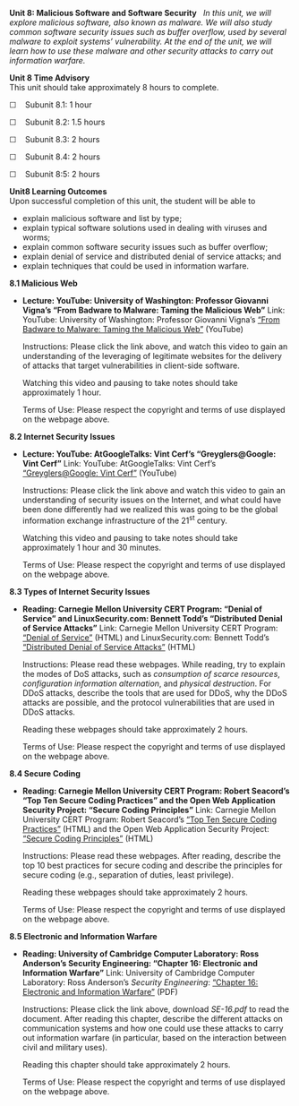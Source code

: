 **Unit 8: Malicious Software and Software Security** <span
id="8"></span> 
*In this unit, we will explore malicious software, also known as
malware. We will also study common software security issues such as
buffer overflow, used by several malware to exploit systems’
vulnerability. At the end of the unit, we will learn how to use these
malware and other security attacks to carry out information warfare.*

**Unit 8 Time Advisory**  
This unit should take approximately 8 hours to complete.  
  
 ☐    Subunit 8.1: 1 hour  
  
 ☐    Subunit 8.2: 1.5 hours  
  
 ☐    Subunit 8.3: 2 hours  
  
 ☐    Subunit 8.4: 2 hours  
  
 ☐    Subunit 8:5: 2 hours

**Unit8 Learning Outcomes**  
Upon successful completion of this unit, the student will be able to  
-   explain malicious software and list by type;
-   explain typical software solutions used in dealing with viruses and
    worms;
-   explain common software security issues such as buffer overflow;
-   explain denial of service and distributed denial of service attacks;
    and
-   explain techniques that could be used in information warfare. 

**8.1 Malicious Web** <span id="8.1"></span> 
-   **Lecture: YouTube: University of Washington: Professor Giovanni
    Vigna’s “From Badware to Malware: Taming the Malicious Web”**
    Link: YouTube: University of Washington: Professor Giovanni Vigna’s
    [“From Badware to Malware: Taming the Malicious
    Web”](http://www.youtube.com/watch?v=tw3i3W7d2Cg) (YouTube)  
      
     Instructions: Please click the link above, and watch this video to
    gain an understanding of the leveraging of legitimate websites for
    the delivery of attacks that target vulnerabilities in client-side
    software.  
      
     Watching this video and pausing to take notes should take
    approximately 1 hour.  
      
     Terms of Use: Please respect the copyright and terms of use
    displayed on the webpage above.

**8.2 Internet Security Issues** <span id="8.2"></span> 
-   **Lecture: YouTube: AtGoogleTalks: Vint Cerf’s “Greyglers@Google:
    Vint Cerf”**
    Link: YouTube: AtGoogleTalks: Vint Cerf’s [“Greyglers@Google: Vint
    Cerf”](http://www.youtube.com/watch?v=t9M0RPNr9qg) (YouTube)  
      
     Instructions: Please click the link above and watch this video to
    gain an understanding of security issues on the Internet, and what
    could have been done differently had we realized this was going to
    be the global information exchange infrastructure of the
    21<sup>st</sup> century.  
      
     Watching this video and pausing to take notes should take
    approximately 1 hour and 30 minutes.  
      
     Terms of Use: Please respect the copyright and terms of use
    displayed on the webpage above.

**8.3 Types of Internet Security Issues** <span id="8.3"></span> 
-   **Reading: Carnegie Mellon University CERT Program: “Denial of
    Service” and LinuxSecurity.com: Bennett Todd’s “Distributed Denial
    of Service Attacks”**
    Link: Carnegie Mellon University CERT Program: [“Denial of
    Service”](http://www.cert.org/tech_tips/denial_of_service.html)
    (HTML) and LinuxSecurity.com: Bennett Todd’s [“Distributed Denial of
    Service
    Attacks”](http://www.linuxsecurity.com/resource_files/intrusion_detection/ddos-whitepaper.html)
    (HTML)  
      
     Instructions: Please read these webpages. While reading, try to
    explain the modes of DoS attacks, such as *consumption of scarce
    resources*, *configuration information alternation*, and *physical
    destruction*. For DDoS attacks, describe the tools that are used for
    DDoS, why the DDoS attacks are possible, and the protocol
    vulnerabilities that are used in DDoS attacks.  
      
     Reading these webpages should take approximately 2 hours.  
      
     Terms of Use: Please respect the copyright and terms of use
    displayed on the webpage above.

**8.4 Secure Coding** <span id="8.4"></span> 
-   **Reading: Carnegie Mellon University CERT Program: Robert Seacord’s
    “Top Ten Secure Coding Practices” and the Open Web Application
    Security Project: “Secure Coding Principles”**
    Link: Carnegie Mellon University CERT Program: Robert Seacord’s
    [“Top Ten Secure Coding
    Practices”](https://www.securecoding.cert.org/confluence/display/seccode/Top+10+Secure+Coding+Practices)
    (HTML) and the Open Web Application Security Project: [“Secure
    Coding
    Principles”](http://www.owasp.org/index.php/Secure_Coding_Principles)
    (HTML)  
      
     Instructions: Please read these webpages. After reading, describe
    the top 10 best practices for secure coding and describe the
    principles for secure coding (e.g., separation of duties, least
    privilege).  
      
     Reading these webpages should take approximately 2 hours.  
      
     Terms of Use: Please respect the copyright and terms of use
    displayed on the webpage above.

**8.5 Electronic and Information Warfare** <span id="8.5"></span> 
-   **Reading: University of Cambridge Computer Laboratory: Ross
    Anderson’s Security Engineering: “Chapter 16: Electronic and
    Information Warfare”**
    Link: University of Cambridge Computer Laboratory: Ross
    Anderson’s *Security Engineering*: [“Chapter 16: Electronic and
    Information
    Warfare”](http://www.cl.cam.ac.uk/~rja14/Papers/) (PDF)  
      
     Instructions: Please click the link above, download *SE-16.pdf* to
    read the document. After reading this chapter, describe the
    different attacks on communication systems and how one could use
    these attacks to carry out information warfare (in particular, based
    on the interaction between civil and military uses).  
      
     Reading this chapter should take approximately 2 hours.  
      
     Terms of Use: Please respect the copyright and terms of use
    displayed on the webpage above.



